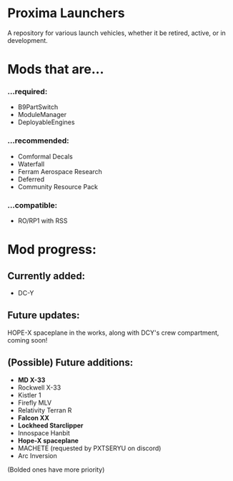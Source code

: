 # Proxima Launchers
A repository for various launch vehicles, whether it be retired, active, or in development.

# Mods that are...
### ...required:
- B9PartSwitch
- ModuleManager
- DeployableEngines

### ...recommended:
- Comformal Decals
- Waterfall
- Ferram Aerospace Research
- Deferred
- Community Resource Pack

### ...compatible:
- RO/RP1 with RSS

# Mod progress:
## Currently added:
- DC-Y

## Future updates:
HOPE-X spaceplane in the works, along with DCY's crew compartment, coming soon!

## (Possible) Future additions:
- **MD X-33**
- Rockwell X-33
- Kistler 1
- Firefly MLV
- Relativity Terran R
- **Falcon XX**
- **Lockheed Starclipper**
- Innospace Hanbit
- **Hope-X spaceplane**
- MACHETE (requested by PXTSERYU on discord)
- Arc Inversion

(Bolded ones have more priority)
